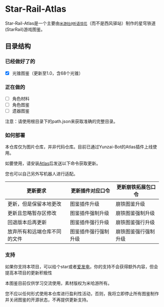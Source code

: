 # Star-Rail-Atlas
Star-Rail-Atlas是一个主要由[`米游社@听语惊花`](https://bbs.mihoyo.com/ys/accountCenter/postList?id=289918413)（而不是西风驿站）制作的星穹铁道(StarRail)游戏图鉴。

## 目录结构
### 已经做好了的
- [x] 光锥图鉴（更新至1.0，含68个光锥）

### 正在做的
- [ ] 角色材料
- [ ] 角色图鉴
- [ ] 遗器图鉴

注意：请使用根目录下的path.json来获取准确的完整目录。

### 如何部署

本仓库仅为图片仓库，并非代码仓库。目前已通过Yunzai-Bot的Atlas插件上线使用。

如要使用，请安装[Atlas](https://github.com/Nwflower/atlas.git)后发送以下命令获取更新。

您也可以自己另外写机器人进行适配。

| 更新要求                     | 更新插件对应口令     | 更新崩铁拓展包口令   |
| ---------------------------- | -------------------- | -------------------- |
| 更新，但是保留本地更改       | 图鉴插件升级         | 崩铁图鉴升级         |
| 更新且忽略暂存区修改         | 图鉴插件强制升级     | 崩铁图鉴强制升级     |
| 回退版本后再更新             | 图鉴插件强行升级     | 崩铁图鉴强行升级     |
| 放弃所有和远端仓库不同的文件 | 图鉴插件强行强制升级 | 崩铁图鉴强行强制升级 |

### 支持

如果你支持本项目，可以给个star或者[爱发电](https://afdian.net/a/Nwflower)，你的支持不会获得额外内容，但会提高本项目的更新积极性

本图鉴目前仅供学习交流使用，素材版权为米哈游所有。

您不应以任何形式使用本仓库进行盈利性活动，否则，我将立即停止所有图鉴制作并关闭图鉴的开源状态，不再提供更新支持。